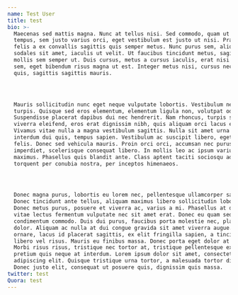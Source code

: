```yaml
---
name: Test User
title: test
bio: >-
  Maecenas sed mattis magna. Nunc at tellus nisi. Sed commodo, quam ut sodales
  tempus, sem justo varius orci, eget vestibulum est justo ut nisi. Praesent at
  felis a ex convallis sagittis quis semper metus. Nunc purus sem, aliquet vitae
  sodales sit amet, iaculis ut velit. Ut faucibus tincidunt metus, sagittis
  mollis sem semper ut. Duis cursus, metus a cursus iaculis, erat nisi fermentum
  sem, eget bibendum risus magna ut est. Integer metus nisi, cursus nec ligula
  quis, sagittis sagittis mauris.




  Mauris sollicitudin nunc eget neque vulputate lobortis. Vestibulum nec erat
  turpis. Quisque sed eros elementum, elementum ligula non, volutpat odio.
  Suspendisse placerat dapibus dui nec hendrerit. Nam rhoncus, turpis sit amet
  viverra eleifend, eros erat dignissim nibh, quis aliquam orci lacus et diam.
  Vivamus vitae nulla a magna vestibulum sagittis. Nulla sit amet urna auctor,
  interdum dui quis, tempus sapien. Vestibulum ac suscipit libero, eget dictum
  felis. Donec sed vehicula mauris. Proin orci orci, accumsan nec purus
  imperdiet, scelerisque consequat libero. In mollis leo ac ipsum varius
  maximus. Phasellus quis blandit ante. Class aptent taciti sociosqu ad litora
  torquent per conubia nostra, per inceptos himenaeos.




  Donec magna purus, lobortis eu lorem nec, pellentesque ullamcorper sapien.
  Donec tincidunt ante tellus, aliquam maximus libero sollicitudin lobortis.
  Donec metus purus, posuere et viverra ac, varius a mi. Phasellus at dolor
  vitae lectus fermentum vulputate nec sit amet erat. Donec eu quam sed dolor
  condimentum commodo. Duis dui purus, faucibus porta molestie nec, placerat eu
  dolor. Aliquam ac nulla at dui congue gravida sit amet viverra augue. Proin
  ornare, lacus id placerat sagittis, ex elit fringilla sapien, a tincidunt erat
  libero vel risus. Mauris eu finibus massa. Donec porta eget dolor at mollis.
  Morbi risus risus, tristique nec tortor at, tristique pellentesque ex. Donec
  pretium quis neque at interdum. Lorem ipsum dolor sit amet, consectetur
  adipiscing elit. Quisque tristique urna tortor, a malesuada tortor dictum ac.
  Donec justo elit, consequat ut posuere quis, dignissim quis massa.
twitter: test
Quora: test
---
```


